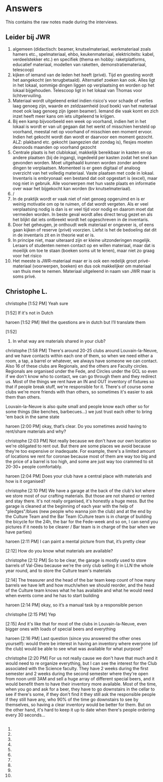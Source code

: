 # Answers

This contains the raw notes made during the interviews.

## Leider bij JWR

1. algemeen (didactisch: beamer, knutselmateriaal, werkmateriaal zoals hamers etc., spelmateriaal, ehbo, keukenmateriaal, elektriciteits: kabel, verdeelstekker etc.) en specifiek (thema en hobby: raketplatforms, educatief materiaal, modellen van raketten, demonstratiemateriaal, telescoop)
2. kijken of iemand van de leden het heeft (privé). Tijd en goesting wordt het aangekocht (en terugbetaald). Alternatief zoeken kan ook. Alles ligt in het lokaal, sommige dingen liggen op verplaatsing en worden op het lokaal bijgehouden. Telescoop ligt in het lokaal van Thomas voor lichtvervuiling.
3. Materiaal wordt uitgeleend enkel indien risico's voor schade of verlies laag genoeg zijn, waarde en zeldzaamheid (oud boek) van het materiaal moet ook laag genoeg zijn (geen beamer). Iemand die vaak komt en zich inzet heeft meer kans om iets uitgeleend te krijgen.
4. Bij een kamp bijvoorbeeld een week op voorhand, indien het in het lokaal is wordt er van uit gegaan dat het werkt of misschien hersteld op voorhand, meestal net op voorhand of misschien een moment ervoor. Indien het gekocht wordt dan wordt er daarvoor een moment gezocht. ALZ: plakband etc. gekocht (aangezien dat zondag is), flesjes moeten desnoods maanden op voorhand gezocht
5. Centrale plaats is het clublokaal, makkelijk bereikbaar in kasten en op andere plaatsen (bij de ingang), ingedeeld per kasten zodat het snel kan gevonden worden. Moet uitgehaald kunnen worden zonder andere dingen te verplaatsen. Momenteel is er geen digitaal of analoog overzicht van het volledig materiaal. Vaste plaatsen met code in lokaal. Inventaris is embryonaal: een bestand dat ooit opgestart is (excel), maar nog niet in gebruik. Alle voorwerpen met hun vaste plaats en informatie over waar het bijgekocht kan worden (bv knutselmateriaal).
6. /
7. In de praktijk wordt er vaak niet of niet genoeg opgeruimd en is er weinig motivatie om op te ruimen, of dat wordt vergeten. Als er veel verplaatsing nodig is dan is er veel tijd voor nodig en daarom moet dat vermeden worden. In beste geval wordt alles direct terug gezet en als het blijkt dat iets ontbreekt wordt het opgeschreven in de inventaris.
8. Door het geheugen, je onthoudt welk materiaal er ongeveer is, of eens gaan kijken of reserve (privé) voorzien. Liefst is het de bedoeling dat dit in de inventaris zit en in theorie wat er is.
9. In principe niet, maar uiteraard zijn er kleine uitzonderingen mogelijk. Leraars of studenten nemen contact op en willen materiaal, maar dat is moeilijk om toe te staan (boeken soms uit te lenen), maar niet zo graag voor het risico
10. Het meeste is JWR-materiaal maar er is ook een redelijk groot privé-materiaal (voorwerpen, boeken) en dus ook makkelijker om materiaal van thuis mee te nemen. Materiaal uitgeleend in naam van JWR maar is soms privé.

## Christophe L.

christophe [1:52 PM]
Yeah sure

[1:52]
If it's not in Dutch

haroen [1:52 PM]
Well the questions are in dutch but I’ll translate them

[1:52]
1. In what way are materials shared in your club?

christophe [1:58 PM]
There's around 20-25 clubs around Louvain-la-Neuve, and we have contacts within each one of them, so when we need either a room, a tap, a barrel or whatever, we always have someone we can contact. Also 16 of these clubs are Regionals, and the others are Faculty circles. Regionals are organised under the Fede, and Circles under the GCL so even if we don't know who to contact, we can go through them and they redirect us.
Most of the things we rent have an IN and OUT inventory of fixtures so that if people break stuff, we're responsible for it.
There's of course some clubs we're more friends with than others, so sometimes it's easier to ask them than others.

Louvain-la-Neuve is also quite small and people know each other so for some things (like benches, barbecues...) we just trust each other to bring 'em back in the same state

haroen [2:00 PM]
okay, that’s clear. Do you sometimes avoid having to rent/share materials and why?

christophe [2:03 PM]
Not really because we don't have our own location so we're obligated to rent out. But there are some places we avoid because they're too expensive or inadequate. For example, there's a limited amount of locations we rent for coronae because most of them are way too big and the price of a barrel is too high, and some are just way too crammed to sit 20-30+ people comfortably.

haroen [2:04 PM]
Does your club have a central place with materials and how is it organised?

christophe [2:10 PM]
We have a garage at the back of the club's kot where we store most of our crafting materials. But those are not shared or rented and stay there. It's not really organised, it's honestly a huge mess. But the garage is cleaned at the beginning of each year with the help of "pledges"/blues (new people who wanna join the club) and at the end by the Culture Team and the Bar Team (Culture team is in charge of building the bicycle for the 24h, the bar for the Fede-week and so on, I can send you pictures if it needs to be clearer / Bar team is in charge of the bar when we have parties)

haroen [2:11 PM]
I can paint a mental picture from that, it’s pretty clear

[2:12]
How do you know what materials are available?

christophe [2:12 PM]
So to be clear, the garage is mostly used to store barrels of Val-Dieu because we're the only club selling it in LLN the whole year round, and to store the Culture team's materials

[2:14]
The treasurer and the head of the bar team keep count of how many barrels we have left and how much/when we should reorder, and the head of the Culture team knows what he has available and what he would need when events come and he has to start building

haroen [2:14 PM]
okay, so it’s a manual task by a responsible person

christophe [2:15 PM]
Yep

[2:15]
And it's like that for most of the clubs in Louvain-la-Neuve, even bigger ones with loads of special beers and everything

haroen [2:16 PM]
Last question (since you answered the other ones yourself): would there be interest in having an inventory where everyone (of the club) would be able to see what was available for what purpose?

christophe [2:20 PM]
For us not really cause we don't have that much and it would need to re organize everything, but I can see the interest for the Club associated with the Science faculty. They have 2 weeks during the first semester and 2 weeks during the second semester where they're open from noon until 3AM and sell a huge array of different special beers, and it would benefit them to have their inventory more available. Most of the time, when you go and ask for a beer, they have to go downstairs in the cellar to see if there's some, if they don't find it they still ask the responsible people if they still have any, who 90% of the time go downstairs to see by themselves, so having a clear inventory would be better for them. But on the other hand, it's hard to keep it up to date when there's people ordering every 30 seconds...

##

1.
2.
3.
4.
5.
6.
7.
8.
9.
10.
